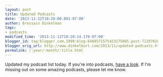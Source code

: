 ```yaml
---
layout: post
title: Updated Podcasts
date: '2013-11-12T10:20:00.001-07:00'
author: Bressain Dinkelman
tags:
- podcasts
modified_time: '2013-11-12T10:20:14.170-07:00'
blogger_id: tag:blogger.com,1999:blog-6488571575423175085.post-7129781811687733106
blogger_orig_url: http://www.dinkelburt.com/2013/11/updated-podcasts.html
permalink: /:year/:month/:title.html
---
```

Updated my podcast list today. If you're into podcasts, [have a look](/pages/podcasts/). If I'm missing out on some amazing podcasts, please let me know.
<!--more-->
